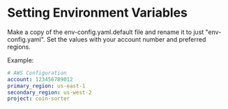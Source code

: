 # Setting Environment Variables
Make a copy of the env-config.yaml.default file and rename it to just "env-config.yaml". Set the values with your account number and preferred regions.

Example:
```yaml
# AWS Configuration
account: 123456789012
primary_region: us-east-1
secondary_region: us-west-2
project: coin-sorter
```